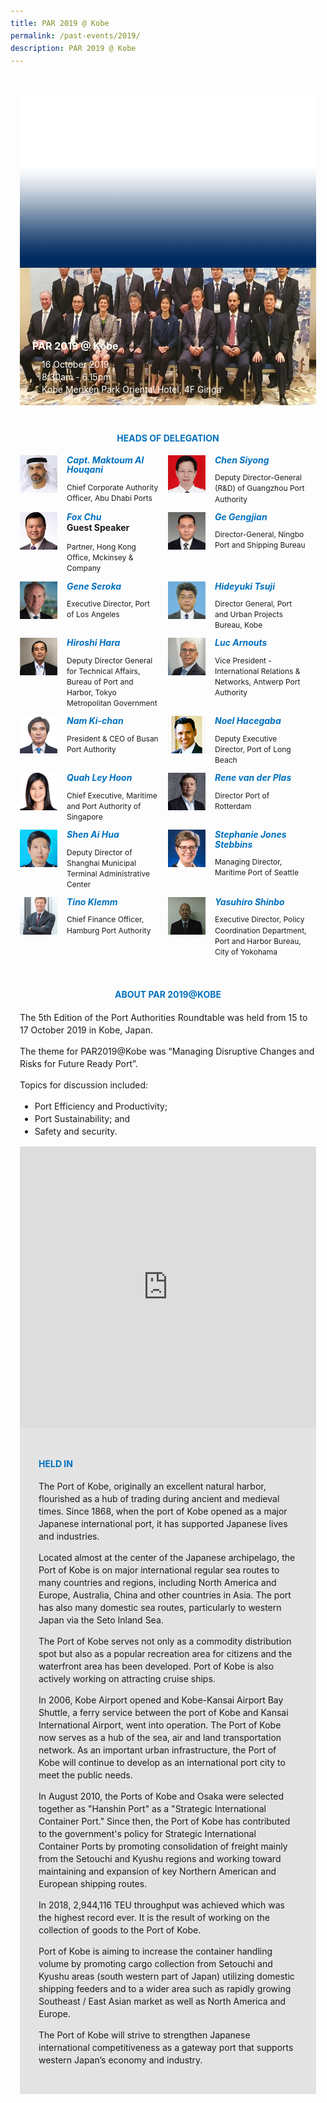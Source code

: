 ```yaml
---
title: PAR 2019 @ Kobe
permalink: /past-events/2019/
description: PAR 2019 @ Kobe
---
```

<style type="text/css">
	body {font-size:14px;line-height:1.42857143;}
	h1, h2, h3, h4, h5, h6 {line-height:1.1;}
	a[href$=".pdf"] {margin-left:0;}
	a[href$=".pdf"]:before {display:none;}
	.content ol {font-size:inherit;}
	.content p {margin:0 0 15px;font-size:inherit;line-height:inherit;}
	.content li, .content ol li {margin:0;font-size:inherit;line-height:inherit;}
	.mobile {display:block!important;}
	.desktop {display:none!important;}
	.navbar-end, .is-search-bar {display:none;}
	#main-content .bp-section {padding:0;}
	#main-content .bp-section-pagetitle {display:none;}
	#main-content .bp-container {width:100%;max-width:100%;min-height:250px;padding:0!important;}
	#main-content .bp-container .row {margin:0;}
	#main-content .bp-container .col {padding:0;}
	#main-content .col.is-8 {width:100%;margin:0;}
	#main-content .col.is-2.has-side-nav {display:none;}
	#main-content .bp-dropdown-button {background:#0fa678;color:#fff;text-transform: uppercase;}
	#main-content .bp-dropdown-button:hover, #main-content .bp-dropdown-button:focus {color:#fff;text-decoration:none;}
	@media(min-width:1280px) {
		.mobile {display:none!important;}
		.desktop {display:block!important;}
	}
	
	.par-main {padding:35px 15px;margin:0 auto;}
	.par-main .par-list-none {list-style:none;margin:0;}
	@media(min-width:992px) {
		.par-main {max-width:970px;}
	}
	@media(min-width:1024px) {
		.par-main {padding:35px 0;}
	}
	@media(min-width:1440px) {
		.par-main {max-width:1280px;}
	}
	
	figure {margin:0!important;}
	figcaption {font-style:normal!important;text-align:left;}
	.tab {margin:0 0 40px;}
	.tab-nav {position:absolute;display:none;width:300px;height:385px;z-index:9;overflow-y:auto;}
	.tab-nav>ul {list-style:none;padding:0;margin:0;}
	.tab-nav>ul>li {margin:0!important;}
	.tab-nav>ul>li+li {border-top:1px solid #fff;}
	.tab-nav>ul>li>a {position:relative;display:block;height:96px;padding:15px 45px 15px 30px;margin:0;font-size:20px;font-weight:700;background:#002b5f;color:#fff;text-decoration:none;text-transform:uppercase;}
	.tab-nav>ul>li>a:hover, .tab-nav>ul>li>a:focus {color:#fff;text-decoration:none;}
	.tab-nav>ul>li.active>a {background:#0fa678;}
	.tab-nav>ul>li.active>a:before {position:absolute;display:block;content:'';top:50%;right:15px;border-style: solid;border-width:10px 0 10px 15px;border-color: transparent transparent transparent #fff;transform:translateY(-50%);}
	.tab>.tab-content {position:relative;margin:0!important;border:0;}
	.tab>.tab-content>img.overlay {position:absolute;top:0;left:0;}
	.tab>.tab-content>figcaption {position:absolute;bottom:0;left:0;padding:20px;color:#fff;}
	.tab>.tab-content>figcaption>h3 {margin:0 0 10px;font-size:16px;font-weight:700;color:#fff;}
	.tab>.tab-content>figcaption>ul {list-style:none;padding:0;margin:0;}
	.tab>.tab-content>figcaption>ul>li {margin:0;}
	.tab>.tab-content>figcaption>ul>li>i {margin:0 15px 0 0;}
	.par-title {margin:40px 0 20px!important;font-size:14px;font-weight:700;color:#0071c0!important;text-align:center;text-transform:uppercase;}
	.par-delegate-list {display:flex;flex-wrap:wrap;list-style:none!important;padding:0;margin:0!important;}
	.par-delegate-list>li {width:100%;margin:0;}
	.par-delegate {position:relative;}
	.par-delegate>img {position:absolute;width:60px!important;margin:0 15px 0 0!important;top:0;left:0;}
	.par-delegate>figcaption {padding:0 0 0 75px;min-height:60px;}
	.par-delegate>figcaption>h5 {margin:0;font-size:14px;font-weight:700;color:#0071c0;}
	.par-delegate>figcaption>strong {display:block;}
	.par-delegate>figcaption>p {font-size:12px;}
	.par-map {display:flex;flex-wrap:wrap;background:#e3e3e3;}
	.par-map>iframe {width:100%;}
	.par-map>figcaption {width:100%;padding:30px;}
	.par-map>figcaption>h4 {font-size:14px;font-weight:700;color:#0071c0!important;text-transform:uppercase;}
	.par-gallery {position:relative;}
	.par-gallery>ul {display:flex;flex-wrap:wrap;list-style:none;padding:0;margin:0;}
	.par-gallery>ul>li {width:100%;padding:0 5px;}
	.par-gallery>ul>li>img {border: 7px solid #f2f2f2;}
	.par-gallery-link>a{position:absolute;top:0;right:0;color: #0071c0;font-weight: 700;text-decoration:none;}
	@media(min-width:480px) {
		.par-gallery>ul>li {width:50%;}
	}
	@media(min-width:768px) {
		.par-delegate-list>li {width:50%;}
		.par-delegate>figcaption {padding:0 15px 0 75px;}
		.par-gallery>ul>li {width:33.3333%;}
	}
	@media(min-width:992px) {
		.par-delegate-list>li {width:25%;}
		.par-gallery>ul>li {width:25%;}
	}
	@media(min-width:1024px) {
		.tab {position:relative;height:385px;overflow:hidden;}
		.tab-nav {display:block;}
		.tab>.tab-content {margin:0 0 0 300px!important;}
		.par-title {font-size:20px;text-align:left;}
		.par-map>iframe, .par-map>figcaption {width:50%;}
		.par-map>figcaption>h4 {font-size:20px;}
	}
	@media(min-width:1440px) {
		.tab {position:relative;height:520px;overflow:hidden;}
		.tab-nav {width:375px;height:520px;}
		.tab-nav>ul>li>a {height:130px;}
		.tab>.tab-content {margin:0 0 0 375px!important;}
	}
</style>
<div class="par-main">
	<div class="tab">
		<div class="tab-nav">
			<ul>
				<li><a href="/past-events/2021">PAR 2021 @ Antwerp</a></li>
				<li><a href="/past-events/2020">PAR COVID-19 Declaration</a></li>
				<li class="active"><a href="/past-events/2019">PAR 2019 @ Kobe</a></li>
				<li><a href="/past-events/2018">PAR 2018 @ Long Beach</a></li>
				<li><a href="/past-events/2017">PAR 2017 @ Ningbo</a></li>
				<li><a href="/past-events/2016">PAR 2016 @ Rotterdam</a></li>
				<li><a href="/past-events/2015">PAR 2015 @ Singapore</a></li>
			</ul>
		</div>
		<figure class="tab-content">
			<img src="/images/Shared/bg-past-events-overlay-m.png" class="overlay is-hidden-desktop">
			<img src="/images/Shared/bg-past-events-overlay-d.png" class="overlay is-hidden-touch">
			<img src="/images/Event2019/bg-past-events-m.jpg" class="is-hidden-desktop">
			<img src="/images/Event2019/bg-past-events-d.jpg" class="is-hidden-touch">
			<figcaption>
				<h3>PAR 2019 @ Kobe</h3>
				<ul>
					<li><i class="sgds-icon sgds-icon-calendar"></i>16 October 2019</li>
					<li><i class="sgds-icon sgds-icon-clock"></i>8:30am - 6.15pm</li>
					<li><i class="sgds-icon sgds-icon-place"></i>Kobe Meriken Park Oriental Hotel, 4F Ginga</li>
				</ul>
			</figcaption>
		</figure>
	</div>
	<h4 class="par-title">Heads of Delegation</h4>
	<ul class="par-delegate-list">
		<li>
			<figure class="par-delegate">
				<img src="/images/Event2019/Delegation/capt-maktoum-al-houqani.jpg" alt="Capt. Maktoum Al Houqani">
				<figcaption>
					<h5>Capt. Maktoum Al Houqani</h5>
					<p>Chief Corporate Authority Officer, Abu Dhabi Ports</p>
				</figcaption>
			</figure>
		</li>
		<li>
			<figure class="par-delegate">
				<img src="/images/Event2019/Delegation/chen-siyong.png" alt="Chen Siyong">
				<figcaption>
					<h5>Chen Siyong</h5>
					<p>Deputy Director-General (R&amp;D) of Guangzhou Port Authority</p>
				</figcaption>
			</figure>
		</li>
		<li>
			<figure class="par-delegate">
				<img src="/images/Event2019/Delegation/fox-chu.png" alt="Fox Chu">
				<figcaption>
					<h5>Fox Chu</h5>
					<strong>Guest Speaker</strong>
					<p>Partner, Hong Kong Office, Mckinsey &amp; Company</p>
				</figcaption>
			</figure>
		</li>
		<li>
			<figure class="par-delegate">
				<img src="/images/Event2019/Delegation/ge-geng-jian.jpg" alt="Ge Gengjian">
				<figcaption>
					<h5>Ge Gengjian</h5>
					<p>Director-General, Ningbo Port and Shipping Bureau</p>
				</figcaption>
			</figure>
		</li>
		<li>
			<figure class="par-delegate">
				<img src="/images/Event2019/Delegation/seroka.jpg" alt="Gene Seroka">
				<figcaption>
					<h5>Gene Seroka</h5>
					<p>Executive Director, Port of Los Angeles</p>
				</figcaption>
			</figure>
		</li>
		<li>
			<figure class="par-delegate">
				<img src="/images/Event2019/Delegation/hideyuki-tsuji.png" alt="Hideyuki Tsuji">
				<figcaption>
					<h5>Hideyuki Tsuji</h5>
					<p>Director General, Port and Urban Projects Bureau, Kobe</p>
				</figcaption>
			</figure>
		</li>
		<li>
			<figure class="par-delegate">
				<img src="/images/Event2019/Delegation/hirashi-hara.jpg" alt="Hiroshi Hara">
				<figcaption>
					<h5>Hiroshi Hara</h5>
					<p>Deputy Director General for Technical Affairs, Bureau of Port and Harbor, Tokyo Metropolitan Government</p>
				</figcaption>
			</figure>
		</li>
		<li>
			<figure class="par-delegate">
				<img src="/images/Event2019/Delegation/luc-arnouts.png" alt="Luc Arnouts">
				<figcaption>
					<h5>Luc Arnouts</h5>
					<p>Vice President - International Relations &amp; Networks, Antwerp Port Authority</p>
				</figcaption>
			</figure>
		</li>
		<li>
			<figure class="par-delegate">
				<img src="/images/Event2019/Delegation/nam-ki-chan.jpg" alt="Nam Ki-chan">
				<figcaption>
					<h5>Nam Ki-chan</h5>
					<p>President &amp; CEO of Busan Port Authority</p>
				</figcaption>
			</figure>
		</li>
		<li>
			<figure class="par-delegate">
				<img src="/images/Event2019/Delegation/noel-hacegaba.png" alt="Noel Hacegaba">
				<figcaption>
					<h5>Noel Hacegaba</h5>
					<p>Deputy Executive Director, Port of Long Beach</p>
				</figcaption>
			</figure>
		</li>
		<li>
			<figure class="par-delegate">
				<img src="/images/Event2019/Delegation/quah-ley-hoon.jpg" alt="Quah Ley Hoon">
				<figcaption>
					<h5>Quah Ley Hoon</h5>
					<p>Chief Executive, Maritime and Port Authority of Singapore</p>
				</figcaption>
			</figure>
		</li>
		<li>
			<figure class="par-delegate">
				<img src="/images/Event2019/Delegation/rene-van-der-plas.png" alt="Rene van der Plas">
				<figcaption>
					<h5>Rene van der Plas</h5>
					<p>Director Port of Rotterdam</p>
				</figcaption>
			</figure>
		</li>
		<li>
			<figure class="par-delegate">
				<img src="/images/Event2019/Delegation/shen-ai-hua.png" alt="Shen Ai Hua">
				<figcaption>
					<h5>Shen Ai Hua</h5>
					<p>Deputy Director of Shanghai Municipal Terminal Administrative Center</p>
				</figcaption>
			</figure>
		</li>
		<li>
			<figure class="par-delegate">
				<img src="/images/Event2019/Delegation/stephanie-jones-stebbins.png" alt="Stephanie Jones Stebbins">
				<figcaption>
					<h5>Stephanie Jones Stebbins</h5>
					<p>Managing Director, Maritime Port of Seattle</p>
				</figcaption>
			</figure>
		</li>
		<li>
			<figure class="par-delegate">
				<img src="/images/Event2019/Delegation/tino-klemm.png" alt="Tino Klemm">
				<figcaption>
					<h5>Tino Klemm</h5>
					<p>Chief Finance Officer, Hamburg Port Authority</p>
				</figcaption>
			</figure>
		</li>
		<li>
			<figure class="par-delegate">
				<img src="/images/Event2019/Delegation/yokohama.png" alt="Yasuhiro Shinbo">
				<figcaption>
					<h5>Yasuhiro Shinbo</h5>
					<p>Executive Director, Policy Coordination Department, Port and Harbor Bureau, City of Yokohama</p>
				</figcaption>
			</figure>
		</li>
	</ul>
	<h4 class="par-title">ABOUT PAR 2019@KOBE</h4>
	<p>The 5th Edition of the Port Authorities Roundtable was held from 15 to 17 October 2019 in Kobe, Japan.</p>
	<p>The theme for PAR2019@Kobe was “Managing Disruptive Changes and Risks for Future Ready Port”.</p>
	<p>Topics for discussion included:</p>
	<ul>
		<li>Port Efficiency and Productivity;</li>
		<li>Port Sustainability; and</li>
		<li>Safety and security.</li>
	</ul>
	<figure class="par-map">
		<iframe title="Map of Port Kobe" src="https://www.google.com/maps/embed?pb=!1m18!1m12!1m3!1d31441.268762405194!2d135.20134828331027!3d34.677927778853594!2m3!1f0!2f0!3f0!3m2!1i1024!2i768!4f13.1!3m3!1m2!1s0x60008de17e626a0d%3A0x89c23fe3120d8b8a!2sPort%20of%20Kobe!5e0!3m2!1sen!2ssg!4v1623914215739!5m2!1sen!2ssg" width="600" height="450" frameborder="0" style="border:0" allowfullscreen=""></iframe>
		<figcaption>
			<h4 dir="ltr">Held In</h4>
			<p>The Port of Kobe, originally an excellent natural harbor, flourished as a hub of trading during ancient and medieval times. Since 1868, when the port of Kobe opened as a major Japanese international port, it has supported Japanese lives and industries.</p>
			<p>Located almost at the center of the Japanese archipelago, the Port of Kobe is on major international regular sea routes to many countries and regions, including North America and Europe, Australia, China and other countries in Asia. The port has also many domestic sea routes, particularly to western Japan via the Seto Inland Sea. </p>
			<p>The Port of Kobe serves not only as a commodity distribution spot but also as a popular recreation area for citizens and the waterfront area has been developed. Port of Kobe is also actively working on attracting cruise ships.</p>
			<p>In 2006, Kobe Airport opened and Kobe-Kansai Airport Bay Shuttle, a ferry service between the port of Kobe and Kansai International Airport, went into operation. The Port of Kobe now serves as a hub of the sea, air and land transportation network. As an important urban infrastructure, the Port of Kobe will continue to develop as an international port city to meet the public needs.</p>
			<p>In August 2010, the Ports of Kobe and Osaka were selected together as "Hanshin Port" as a "Strategic International Container Port." Since then, the Port of Kobe has contributed to the government's policy for Strategic International Container Ports by promoting consolidation of freight mainly from the Setouchi and Kyushu regions and working toward maintaining and expansion of key Northern American and European shipping routes.</p>
			<p>In 2018, 2,944,116 TEU throughput was achieved which was the highest record ever. It is the result of working on the collection of goods to the Port of Kobe.</p>
			<p>Port of Kobe is aiming to increase the container handling volume by promoting cargo collection from Setouchi and Kyushu areas (south western part of Japan) utilizing domestic shipping feeders and to a wider area such as rapidly growing Southeast / East Asian market as well as North America and Europe.</p>
			<p>The Port of Kobe will strive to strengthen Japanese international competitiveness as a gateway port that supports western Japan’s economy and industry.</p>
		</figcaption>
	</figure>
</div>